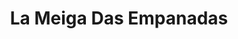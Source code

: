 ---
title: "La Meiga Das Empanadas"
url: /sant-cugat-del-valles/la-meiga-das-empanadas/
shop: panadería
---